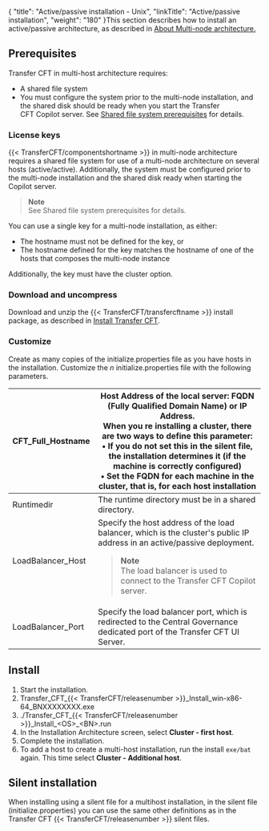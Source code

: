 {
    "title": "Active/passive installation - Unix",
    "linkTitle": "Active/passive installation",
    "weight": "180"
}This section describes how to install an active/passive architecture, as described in [About Multi-node architecture.](../../../../about_multinode)

## Prerequisites

Transfer CFT in multi-host architecture requires:

-   A shared file system
-   You must configure the system prior to the multi-node installation, and the shared disk should be ready when you start the Transfer CFT Copilot server. See <a href="../../../windows_install_start_here/before_you_start_win/n_active_active/shared_file_prereq_win" class="MCXref xref">Shared file system prerequisites</a> for details.

### License keys

{{< TransferCFT/componentshortname  >}} in multi-node architecture requires a shared file system for use of a multi-node architecture on several hosts (active/active). Additionally, the system must be configured prior to the multi-node installation and the shared disk ready when starting the Copilot server.

> **Note**  
> See Shared file system prerequisites for details.

You can use a single key for  a multi-node installation, as either:

-   The hostname must not be defined for the key, or
-   The hostname defined for the key matches the hostname of one of the hosts that composes the multi-node instance

Additionally, the key must have the cluster option.

### Download and uncompress

Download and unzip the {{< TransferCFT/transfercftname  >}} install package, as described in <a href="../" class="MCXref xref">Install Transfer CFT</a>.

### Customize

Create as many copies of the initialize.properties file as you have hosts in the  installation. Customize the *n* initialize.properties file with the following parameters.


| CFT_Full_Hostname  |  Host Address of the local server: FQDN (Fully Qualified Domain Name) or IP Address.<br/>When you re installing a cluster, there are two ways to define this parameter:<br/> • If you do not set this in the silent file, the installation determines it (if the machine is correctly configured) <br/> • Set the FQDN for each machine in the cluster, that is, for each host installation</li>  |
| --- | --- |
| Runtimedir  | The runtime directory must be in a shared directory.  |
| LoadBalancer_Host  |  Specify the host address of the load balancer, which is the cluster's public IP address in an active/passive deployment. <blockquote> **Note**<br/>The load balancer is used to connect to the Transfer CFT Copilot server. </blockquote>  |
| LoadBalancer_Port  | Specify the load balancer port, which is redirected to the Central Governance dedicated port of the Transfer CFT UI Server.  |


## Install

1.  Start the installation.
2.  Transfer\_CFT\_{{< TransferCFT/releasenumber >}}\_Install\_win-x86-64\_BNXXXXXXXX.exe
3.  ./Transfer\_CFT\_{{< TransferCFT/releasenumber >}}\_Install\_&lt;OS>\_&lt;BN>.run
4.  In the Installation Architecture screen, select **Cluster - first host**.
5.  Complete the installation.
6.  To add a host to create a multi-host installation, run the install `exe/bat` again. This time select **Cluster - Additional host**.

## Silent installation

When installing using a silent file for a multihost installation, in the silent file (initialize.properties) you can use the same other definitions as in the Transfer CFT {{< TransferCFT/releasenumber  >}} silent files.

 
